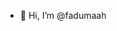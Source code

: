 - 👋 Hi, I’m @fadumaah

<!---
fadumaah/fadumaah is a ✨ special ✨ repository because its `README.md` (this file) appears on your GitHub profile.
You can click the Preview link to take a look at your changes.
--->
